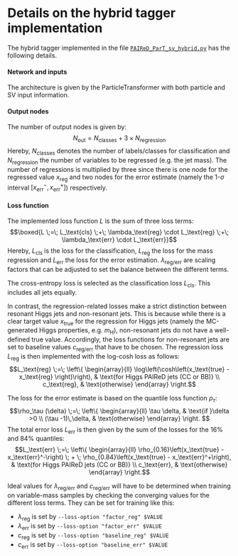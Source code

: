 # Details on the hybrid tagger implementation

The hybrid tagger implemented in the file [`PAIReD_ParT_sv_hybrid.py`](../networks/PAIReD_ParT_sv_hybrid.py) has the following details. 

#### Network and inputs
The architecture is given by the ParticleTransformer with both particle and SV input information.

#### Output nodes
The number of output nodes is given by:
$$N_\text{out} = N_\text{classes}+3\times N_\text{regression}$$
Hereby, $N_\text{classes}$ denotes the number of labels/classes for classification and $N_\text{regression}$ the number of variables to be regressed (e.g. the jet mass). The number of regressions is multiplied by three since there is one node for the regressed value $x_\text{reg}$ and two nodes for the error estimate (namely the 1-$\sigma$ interval $[x_\text{err}^-, x_\text{err}^+]$) respectively.

#### Loss function
The implemented loss function $L$ is the sum of three loss terms:
$$\boxed{L \;=\; L_\text{cls} \;+\; \lambda_\text{reg} \cdot L_\text{reg} \;+\; \lambda_\text{err} \cdot L_\text{err}}$$
Hereby, $L_\text{cls}$ is the loss for the classification, $L_\text{reg}$ the loss for the mass regression and $L_\text{err}$ the loss for the error estimation. $\lambda_\text{reg/err}$ are scaling factors that can be adjusted to set the balance between the different terms.

The cross-entropy loss is selected as the classification loss $L_\text{cls}$. This includes all jets equally.

In contrast, the regression-related losses make a strict distinction between resonant Higgs jets and non-resonant jets. This is because while there is a clear target value $x_\text{true}$ for the regression for Higgs jets (namely the MC-generated Higgs properties, e.g. $m_\text{H}$), non-resonant jets do not have a well-defined true value. Accordingly, the loss functions for non-resonant jets are set to baseline values $c_\text{reg/err}$ that have to be chosen. The regression loss $L_\text{reg}$ is then implemented with the log-cosh loss as follows:
$$L_\text{reg} \;=\; \left\{ \begin{array}{ll}
    \log\left(\cosh\left(x_\text{true} - x_\text{reg} \right)\right), & \text{for Higgs PAIReD jets (CC or BB)} \\
    c_\text{reg}, & \text{otherwise}
\end{array} \right.$$

The loss for the error estimate is based on the quantile loss function $\rho_\tau$:
$$\rho_\tau (\delta) \;=\; \left\{ \begin{array}{ll}
    \tau \delta, & \text{if }\delta >0 \\
    (\tau -1)\,\delta, & \text{otherwise}
\end{array} \right. $$
The total error loss $L_\text{err}$ is then given by the sum of the losses for the $16\%$ and $84\%$ quantiles:
$$L_\text{err} \;=\; \left\{ \begin{array}{ll}
    \rho_{0.16}\left(x_\text{true} - x_\text{err}^-\right) \; + \; \rho_{0.84}\left(x_\text{true} - x_\text{err}^+\right), & \text{for Higgs PAIReD jets (CC or BB)} \\
    c_\text{err}, & \text{otherwise}
\end{array} \right.$$

Ideal values for $\lambda_\text{reg/err}$ and $c_\text{reg/err}$ will have to be determined when training on variable-mass samples by checking the converging values for the different loss terms. They can be set for training like this:
- $\lambda_\text{reg}$ is set by `--loss-option "factor_reg" $VALUE`
- $\lambda_\text{err}$ is set by `--loss-option "factor_err" $VALUE`
- $c_\text{reg}$ is set by `--loss-option "baseline_reg" $VALUE`
- $c_\text{err}$ is set by `--loss-option "baseline_err" $VALUE`